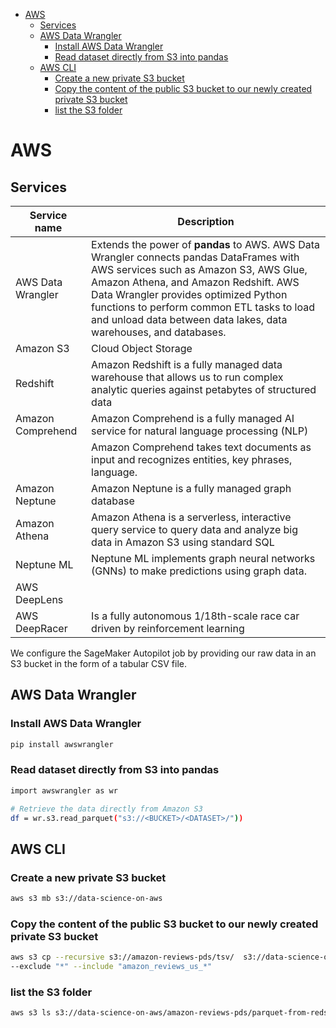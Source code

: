 <!--ts-->
   * [AWS](#aws)
      * [Services](#services)
      * [AWS Data Wrangler](#aws-data-wrangler)
         * [Install AWS Data Wrangler](#install-aws-data-wrangler)
         * [Read dataset directly from S3 into pandas](#read-dataset-directly-from-s3-into-pandas)
      * [AWS CLI](#aws-cli)
         * [Create a new private S3 bucket](#create-a-new-private-s3-bucket)
         * [Copy the content of the public S3 bucket to our newly created private S3 bucket](#copy-the-content-of-the-public-s3-bucket-to-our-newly-created-private-s3-bucket)
         * [list the S3 folder](#list-the-s3-folder)

<!-- Added by: gil_diy, at: Mon 28 Mar 2022 12:43:32 IDT -->

<!--te-->


# AWS

## Services

Service name | Description
------------|-----
AWS Data Wrangler | Extends the power of **pandas** to AWS. AWS Data Wrangler connects pandas DataFrames with AWS services such as Amazon S3, AWS Glue, Amazon Athena, and Amazon Redshift. AWS Data Wrangler provides optimized Python functions to perform common ETL tasks to load and unload data between data lakes, data warehouses, and databases.
Amazon S3  | Cloud Object Storage
Redshift | Amazon Redshift is a fully managed data warehouse that allows us to run complex analytic queries against petabytes of structured data
Amazon Comprehend | Amazon Comprehend is a fully managed AI service for natural language processing (NLP) 
                  | Amazon Comprehend takes text documents as input and recognizes entities, key phrases, language.
Amazon Neptune  | Amazon Neptune is a fully managed graph database
Amazon Athena | Amazon Athena is a serverless, interactive query service to query data and analyze big data in Amazon S3 using standard SQL
Neptune ML |  Neptune ML implements graph neural networks (GNNs) to make predictions using graph data.
AWS DeepLens | 
AWS DeepRacer | Is a fully autonomous 1/18th-scale race car driven by reinforcement learning
 
We configure the SageMaker Autopilot job by providing our raw data in an S3 bucket
in the form of a tabular CSV file.

## AWS Data Wrangler

### Install AWS Data Wrangler

```bash
pip install awswrangler
```

### Read dataset directly from S3 into pandas

```bash
import awswrangler as wr

# Retrieve the data directly from Amazon S3
df = wr.s3.read_parquet("s3://<BUCKET>/<DATASET>/"))
```

## AWS CLI

### Create a new private S3 bucket

```bash
aws s3 mb s3://data-science-on-aws
```

### Copy the content of the public S3 bucket to our newly created private S3 bucket

```bash
aws s3 cp --recursive s3://amazon-reviews-pds/tsv/  s3://data-science-on-aws/amazon-reviews-pds/tsv/ \
--exclude "*" --include "amazon_reviews_us_*"
```

### list the S3 folder 

```bash
aws s3 ls s3://data-science-on-aws/amazon-reviews-pds/parquet-from-redshift/2015
```